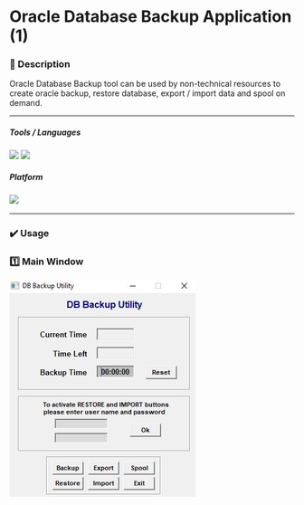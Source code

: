 # Oracle Database Backup Application (1)

### 📝 Description 
Oracle Database Backup tool can be used by non-technical resources to create oracle backup, restore database, export / import data and spool on demand.  

-----

##### Tools / Languages  
<img src="https://img.shields.io/badge/PowerBuilder-40B5A4?logo=powerbuilder&logoColor=white" /> <img height="20" src="https://img.shields.io/badge/DOS Batch-000000?logo=dos&logoColor=white" />  

##### Platform 
<img height="20" src="https://img.shields.io/badge/Windows-0078D6?logo=windows&logoColor=white" /> 


-----

### ✔️ Usage

### 1️⃣ Main Window

<img src="https://github.com/vzolotar/database-backup1/blob/main/images/dbbackup1.JPG" >


